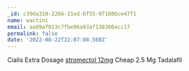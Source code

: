 ```yaml
---
_id: c39da310-2266-11ed-bf55-97160bce47f1
name: wactinc
email: aa89af013c7fbe96a93af138306ecc17
permalink: false
date: '2022-08-22T22:07:08.560Z'
---
```

Cialis Extra Dosage <a href=https://iverstromectol.com/>stromectol 12mg</a> Cheap 2.5 Mg Tadalafil

